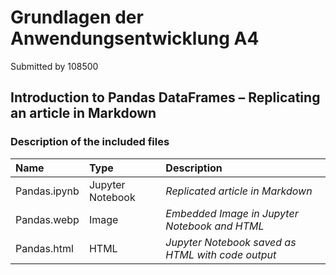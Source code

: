 
# Grundlagen der Anwendungsentwicklung A4

Submitted by 108500

## Introduction to Pandas DataFrames – Replicating an article in Markdown

### Description of the included files

| **Name**     | **Type**         | **Description**                                  |
|:-------------|:-----------------|:-------------------------------------------------|
| Pandas.ipynb | Jupyter Notebook | *Replicated article in Markdown*                 |
| Pandas.webp  | Image            | *Embedded Image in Jupyter Notebook and HTML*    |
| Pandas.html  | HTML             | *Jupyter Notebook saved as HTML with code output*|